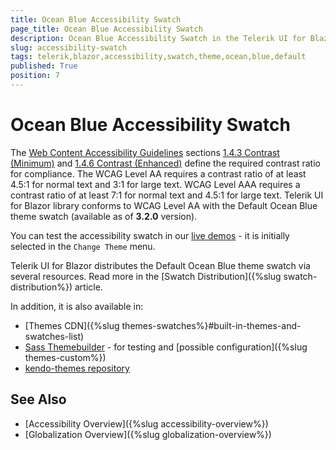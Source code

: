 ```yaml
---
title: Ocean Blue Accessibility Swatch
page_title: Ocean Blue Accessibility Swatch
description: Ocean Blue Accessibility Swatch in the Telerik UI for Blazor suite.
slug: accessibility-swatch
tags: telerik,blazor,accessibility,swatch,theme,ocean,blue,default
published: True
position: 7
---
```


# Ocean Blue Accessibility Swatch

The [Web Content Accessibility Guidelines](https://www.w3.org/TR/WCAG21/) sections [1.4.3 Contrast (Minimum)](https://www.w3.org/TR/WCAG21/#contrast-minimum) and [1.4.6 Contrast (Enhanced)](https://www.w3.org/TR/WCAG21/#contrast-enhanced) define the required contrast ratio for compliance. The WCAG Level AA requires a contrast ratio of at least 4.5:1 for normal text and 3:1 for large text. WCAG Level AAA requires a contrast ratio of at least 7:1 for normal text and 4.5:1 for large text. Telerik UI for Blazor library conforms to WCAG Level AA with the Default Ocean Blue theme swatch (available as of **3.2.0** version).

You can test the accessibility swatch in our [live demos](https://demos.telerik.com/blazor-ui/grid/overview) - it is initially selected in the `Change Theme` menu.

Telerik UI for Blazor distributes the Default Ocean Blue theme swatch via several resources. Read more in the [Swatch Distribution]({%slug swatch-distribution%}) article.

In addition, it is also available in:

* [Themes CDN]({%slug themes-swatches%}#built-in-themes-and-swatches-list)
* [Sass Themebuilder](https://themebuilder.telerik.com/blazor-ui) - for testing and [possible configuration]({%slug themes-custom%})
* [kendo-themes repository](https://github.com/telerik/kendo-themes)

## See Also

  * [Accessibility Overview]({%slug accessibility-overview%})
  * [Globalization Overview]({%slug globalization-overview%})
